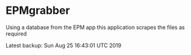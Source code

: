 # EPMgrabber
Using a database from the EPM app this application scrapes the files as required


Latest backup: Sun Aug 25 16:43:01 UTC 2019
